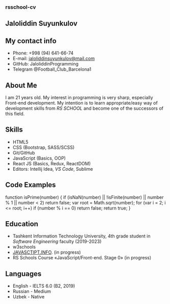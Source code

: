 ### rsschool-cv

## Jaloliddin Suyunkulov

## My contact info

- Phone: +998 (94) 641-66-74
- E-mail: jaloliddinsuyunkulov@mail.com
- GitHub: JaloliddinProgramming
- Telegram @Football_Club_Barcelona1

## About Me

I am 21 years old. My interest in programming is very sharp, especially Front-end development. My intention is to learn appropriate/easy way of development skills from _RS SCHOOL_ and become one of the successors of this field.

## Skills

- HTML5
- CSS (Bootstrap, SASS/SCSS)
- Git/GitHub
- JavaScript (Basics, OOP)
- React JS (Basics, Redux, ReactDOM)
- Editors: Intellij Idea, _VS Code_, Sublime

## Code Examples

function isPrime(number) {
if (isNaN(number) || !isFinite(number) || number % 1 || number < 2) return false;
var root = Math.sqrt(number);
for (var i = 2; i <= root; i++)
if (number % i == 0) return false;
return true;
}

## Education

- Tashkent Information Technology University, 4th grade student in _Software Engineering_ faculty (2019-2023)
- w3schools
- [JAVASCTIPT.INFO](https://javascript.info/). (in progress)
- RS Schools Course «JavaScript/Front-end. Stage 0» (in progress)

## Languages

- English - IELTS 6.0 (B2, 2019)
- Russian - Medium
- Uzbek - Native
